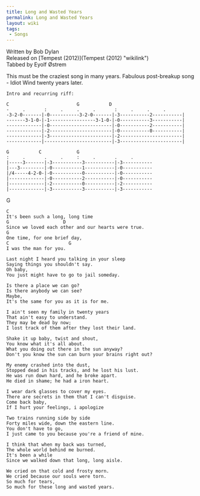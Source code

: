 ```yaml
---
title: Long and Wasted Years
permalink: Long and Wasted Years
layout: wiki
tags:
 - Songs
---
```


<span class="writtenby">Written by <span class="writer">Bob Dylan
</span></span>  
<span class="versioninfo">Released on [Tempest
(2012)](Tempest (2012) "wikilink")</span>  
<span class="tabbedby">Tabbed by <span class="tabber"> Eyolf Østrem
</span></span>

<div class="preamble">
This must be the craziest song in many years. Fabulous post-breakup song
- Idiot Wind twenty years later.

    Intro and recurring riff:

    C                         G           D
    -     .       :     .     .     .       :     .     .     .
    -3-2-0-------|-0-----------3-2-0-------|-3-----------2-----------|
    -------3-1-0-|-1-----------------3-1-0-|-0-----------3-----------|
    -------------|-0-----------------------|-0-----------2-----------|
    -------------|-2-----------------------|-0-----------0-----------|
    -------------|-3-----------------------|-2-----------------------|
    -------------|-------------------------|-3-----------------------|

    G           C             G
    :     .       .     .     :     .       .     .
    |-----3-------|-3-----------3-----------|-3-----------
    |---3---------|-0-----------1-----------|-0-----------
    |/4-----4-2-0-|-0-----------0-----------|-0-----------
    |-------------|-0-----------2-----------|-0-----------
    |-------------|-2-----------0-----------|-2-----------
    |-------------|-3-----------3-----------|-3-----------

</div>
<div class="chordcharts">
<div class="chords">
</div>
</div>
<div class="song">
    G

    C
    It's been such a long, long time
    G                    D
    Since we loved each other and our hearts were true.
    G
    One time, for one brief day,
    C                      G
    I was the man for you.

    Last night I heard you talking in your sleep
    Saying things you shouldn't say.
    Oh baby,
    You just might have to go to jail someday.

    Is there a place we can go?
    Is there anybody we can see?
    Maybe,
    It's the same for you as it is for me.

    I ain't seen my family in twenty years
    That ain't easy to understand.
    They may be dead by now;
    I lost track of them after they lost their land.

    Shake it up baby, twist and shout,
    You know what it's all about.
    What you doing out there in the sun anyway?
    Don't you know the sun can burn your brains right out?

    My enemy crashed into the dust,
    Stopped dead in his tracks, and he lost his lust.
    He was run down hard, and he broke apart.
    He died in shame; he had a iron heart.

    I wear dark glasses to cover my eyes.
    There are secrets in them that I can't disguise.
    Come back baby,
    If I hurt your feelings, i apologize

    Two trains running side by side
    Forty miles wide, down the eastern line.
    You don't have to go,
    I just came to you because you're a friend of mine.

    I think that when my back was turned,
    The whole world behind me burned.
    It's been a while
    Since we walked down that long, long aisle.

    We cried on that cold and frosty morn.
    We cried because our souls were torn.
    So much for tears,
    So much for these long and wasted years.

</div>

